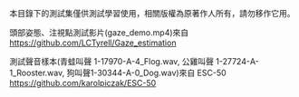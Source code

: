 本目錄下的測試集僅供測試學習使用，相關版權為原著作人所有，請勿移作它用。

頭部姿態、注視點測試影片(gaze_demo.mp4)來自 https://github.com/LCTyrell/Gaze_estimation  

測試聲音樣本(青蛙叫聲 1-17970-A-4_Flog.wav, 公雞叫聲 1-27724-A-1_Rooster.wav, 狗叫聲1-30344-A-0_Dog.wav)來自 ESC-50 https://github.com/karolpiczak/ESC-50  
